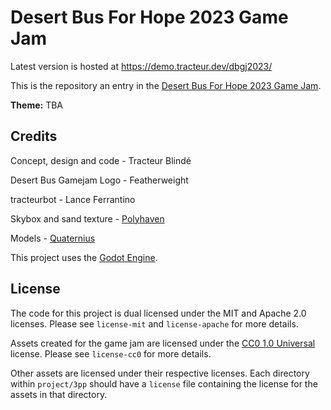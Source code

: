 # Desert Bus For Hope 2023 Game Jam

Latest version is hosted at https://demo.tracteur.dev/dbgj2023/

This is the repository an entry in the [Desert Bus For Hope 2023 Game Jam](https://itch.io/jam/2023).

**Theme:** TBA

## Credits
Concept, design and code - Tracteur Blindé

Desert Bus Gamejam Logo - Featherweight

tracteurbot - Lance Ferrantino

Skybox and sand texture - [Polyhaven](https://polyhaven.com/)

Models - [Quaternius](https://quaternius.com/)

This project uses the [Godot Engine](https://godotengine.org/).

## License

The code for this project is dual licensed under the MIT and Apache 2.0 licenses. Please see `license-mit` and `license-apache` for more details.

Assets created for the game jam are licensed under the [CC0 1.0 Universal](https://creativecommons.org/publicdomain/zero/1.0/) license. Please see `license-cc0` for more details.

Other assets are licensed under their respective licenses. Each directory within `project/3pp` should have a `license` file containing the license for the assets in that directory.
